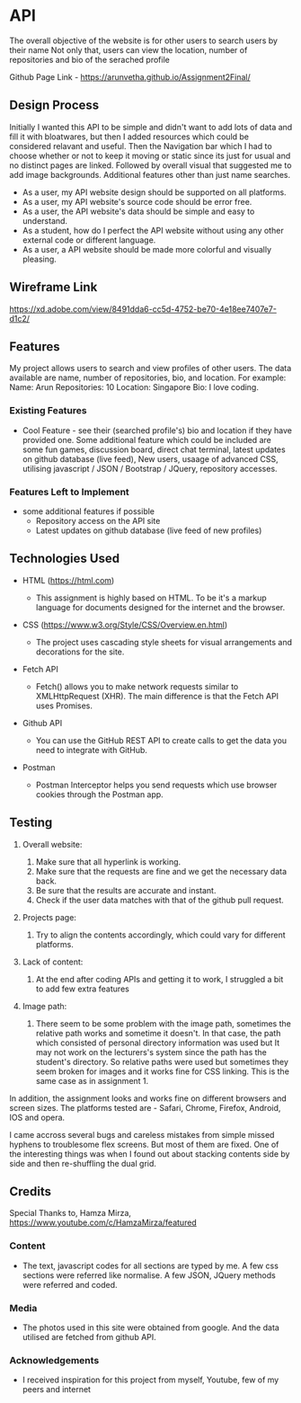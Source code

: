 # API

The overall objective of the website is for other users to search users by their name
Not only that, users can view the location, number of repositories and bio of the serached profile

Github Page Link -  https://arunvetha.github.io/Assignment2Final/
 
## Design Process
 
Initially I wanted this API to be simple and didn't want to add lots of data and fill it with bloatwares, but then I added resources which could be considered relavant and useful. Then the Navigation bar which I had to choose whether or not to keep it moving or static since its just for usual and no distinct pages are linked. Followed by overall visual that suggested me to add image backgrounds. Additional features other than just name searches.

- As a user, my API website design should be supported on all platforms.
- As a user, my API website's source code should be error free.
- As a user, the API website's data should be simple and easy to understand.
- As a student, how do I perfect the API website without using any other external code or different language.
- As a user, a API website should be made more colorful and visually pleasing.

## Wireframe Link
https://xd.adobe.com/view/8491dda6-cc5d-4752-be70-4e18ee7407e7-d1c2/

## Features

My project allows users to search and view profiles of other users. The data available are name, number of repositories, bio, and location.
For example:
Name: Arun
Repositories: 10
Location: Singapore
Bio: I love coding.
 
### Existing Features
- Cool Feature - see their (searched profile's) bio and location if they have provided one.
Some additional feature which could be included are some fun games, discussion board, direct chat terminal, latest updates on github database (live feed), New users, usaage of advanced CSS, utilising javascript / JSON / Bootstrap / JQuery, repository accesses.

### Features Left to Implement
- some additional features if possible 
  - Repository access on the API site
  - Latest updates on github database (live feed of new profiles)

## Technologies Used

- HTML (https://html.com)
    - This assignment is highly based on HTML. To be it's a markup language for documents designed for the internet and the browser.

- CSS (https://www.w3.org/Style/CSS/Overview.en.html)
    - The project uses cascading style sheets for visual arrangements and decorations for the site.

- Fetch API
    - Fetch() allows you to make network requests similar to XMLHttpRequest (XHR). The main difference is that the Fetch API uses Promises.

- Github API
    - You can use the GitHub REST API to create calls to get the data you need to integrate with GitHub.
    
- Postman
    -  Postman Interceptor helps you send requests which use browser cookies through the Postman app.

## Testing

1. Overall website:
    1. Make sure that all hyperlink is working.
    2. Make sure that the requests are fine and we get the necessary data back.
    3. Be sure that the results are accurate and instant.
    4. Check if the user data matches with that of the github pull request.

2. Projects page:
    1. Try to align the contents accordingly, which could vary for different platforms.  

3. Lack of content:
    1. At the end after coding APIs and getting it to work, I struggled a bit to add few extra features
    
4. Image path:
    1. There seem to be some problem with the image path, sometimes the relative path works and sometime it doesn't. In that case, the path which consisted of personal directory information was used but It may not work on the lecturers's system since the path has the student's directory. So relative paths were used but sometimes they seem broken for images and it works fine for CSS linking. This is the same case as in assignment 1.

In addition, the assignment looks and works fine on different browsers and screen sizes.
The platforms tested are - Safari, Chrome, Firefox, Android, IOS and opera.

I came accross several bugs and careless mistakes from simple missed hyphens to troublesome flex screens. But most of them are fixed. One of the interesting things was when I found out about stacking contents side by side and then re-shuffling the dual grid.


## Credits
Special Thanks to,
Hamza Mirza, https://www.youtube.com/c/HamzaMirza/featured


### Content
- The text, javascript codes for all sections are typed by me. A few css sections were referred like normalise. A few JSON, JQuery methods were referred and coded.

### Media
- The photos used in this site were obtained from google. And the data utilised are fetched from github API.

### Acknowledgements
- I received inspiration for this project from myself, Youtube, few of my peers and internet
